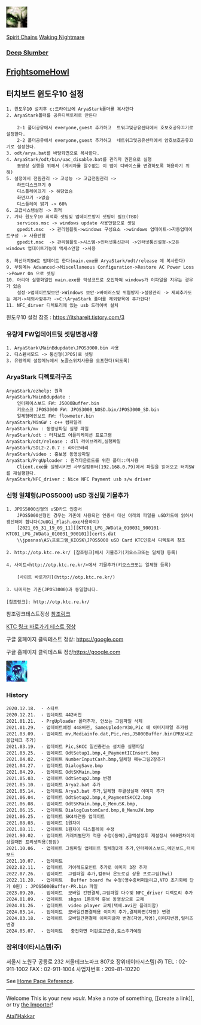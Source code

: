 <!-- # iamwjlee.github.io -->
[![1](./res/생생한악몽.png)](http://www.j-pos.co.kr/)

[Spirit Chains](./SpiritChains.md)
[Waking Nightmare](./WakingNightmare.md)
### [Deep Slumber](./DeepSlumber.md)
## [FrightsomeHowl](./FrightsomeHowl.md)

## 터치보드 윈도우10 설정
```
1. 윈도우10 설치후 c:드라이브에 AryaStark폴더를 복사한다
2. AryaStark폴더를 공유디렉토리로 만든다

    2-1 폴더공유에서 everyone,guest 추가하고  트워그및공유센터에서 호보호공유끄기로 설정한다.
    2-2 폴더공유에서 everyone,guest 추가하고  네트워그및공유센터에서 암호보호공유끄기로 설정한다.
3. odt/arya.bat를 바탕화면으로 복사한다.
4. AryaStark/odt/bin/uac_disable.bat를 관리자 권한으로 실행
    동영상 실행을 위해서 (게시자를 알수없는 이 앱이 디바이스를 변경하도록 허용하기 위해)
5. 설정에서 전원관리 -> 고성능 -> 고급전원관리 -> 
    하드디스크끄기 0
    디스플레이끄기 -> 해당없슴
    화면끄기 ->없슴
    디스플레이 밝기 -> 60%
6. 고급시스템설정 -> 최적
7. 기타 원도우10 최적화 셋팅및 업데이트방지 셋팅이 필요(TBD)
    services.msc -> windows update 사용안함으로 셋팅
    gpedit.msc  -> 관리템플릿->windows 구성요소 ->windows 업데이트->자동업데이트구성 -> 사용안함
    gpedit.msc  -> 관리템플릿->시스템->인터넷통신관리 ->인터넷통신설정->모든 windows 업데이트기능에 액세스안함 ->사용
    
8. 최신터치SW로 업데이트 한다(main.exe를 AryaStark/odt/release 에 복사한다) 
9. 부팅메뉴 Advanced->Miscellaneous Configuration->Restore AC Power Loss ->Power On 으로 셋팅
10. 아리아 실행화일인 main.exe를 악성코드로 오인하여 windows가 이파일을 지우는 경우가 있슴
    설정->업데이트및보안->Windows 보안->바이러스및 위협방지->설정관리 -> 제외추가또는 제거->제외사항추가 ->C:\AryaStark 폴더를 제외항목에 추가한다! 
11. NFC_dirver 디렉토리에 있는 usb 드라이버 설치

```

원도우10 설정 참조 : <https://itshareit.tistory.com/3> 

### 유량계 FW업데이트및 셋팅변경사항
```
1. AryaStark\MainBdupdate\JPOS3000.bin 사용
2. 디스펜서모드 -> 통신형(JPOS)로 셋팅
3. 유량계의 설정메뉴에서 노즐스위치사용을 오프한다(되도록)
```

### AryaStark 디렉토리구조
```
AryaStark/ezhelp: 원격
AryaStark/MainBdupdate :
    인터페이스보드 FW: J5000Buffer.bin
    키오스크 JPOS3000 FW: JPOS3000_NOSD.bin/JPOS3000_SD.bin
    일체형메인보드 FW: flowmeter.bin
AryaStark/MinGW : c++ 컴파일러
AryaStark/mv : 동영상파일 실행 파일
AryaStark/odt : 터치보드 어플리케이션 프로그램
AryaStark/odt/release : dll 라이브러리,실행파일
AryaStark/SDL2-2.0.7 : 라이브러리
AryaStark/video : 홍보용 동영상파일
AryaStark/PrgUploader : 원격다운로드를 위한 폴더::미사용
    Client.exe를 실행시키면 사무실컴퓨터(192.168.0.79)에서 파일을 읽어오고 터치SW를 재실행한다.
AryaStark/NFC_driver : Nice NFC Payment usb s/w driver    
```

### 신형 일체형(JPOS5000) uSD 갱신및 기물추가
```
1. JPOS5000신형의 uSD카드 인증서
    JPOS5000신형인 경우는 기존에 사용되던 인증서 대신 아래의 파일을 uSD카드에 읽혀서 갱신해야 합니다(JuUGi_Flash.exe사용하여)
    [2021_05_31_19_09_11][[KTC01_LPG_JWData_010031_900101-KTC01_LPG_JWData_010031_900101]]certs.dat
    \\jposnas\AS\프로그램_KIOSK\JPOS5000 uSD Card KTC인증서 디렉토리 참조

2. http://otp.ktc.re.kr/ [참조링크]에서 기물추가(키오스크또는 일체형 등록)   

4. 사이트<http://otp.ktc.re.kr/>에서 기물추가(키오스크또는 일체형 등록) 

    [사이트 바로가기](http://otp.ktc.re.kr/)

3. 나머지는 기존(JPOS3000)과 동일합니다.

[참조링크]: http://otp.ktc.re.kr/

```

참조링크테스트정상 [참조링크]

[참조링크]: http://otp.ktc.re.kr/

[KTC 링크 바로가기 테스트 정상](http://otp.ktc.re.kr/)

구글 홈페이지 클릭테스트 정상: <https://google.com>

구글 홈페이지 클릭테스트 정상<https://google.com>

[![이미지 링크 정상이자만 글자는 안보인다](./res/정신의사슬.png)](http://otp.ktc.re.kr/)

<!-- * 구글 홈페이지: https://google.com -->
### History
```
2020.12.18.  - 스타트 
2020.12.21.  - 업데이트 442버전 
2021.01.21.  - PrgUploader 폴더추가, 안쓰는 그림파일 삭제
2021.01.29.  - 업데이트예정 448버전, SameUploderV30,Pic 에 이미지파일 추가됨
2021.03.09.  - 업데이트 mv,Mediainfo.dat,Pic,res,J5000Buffer.bin(PR보내고 응답체크 추가)
2021.03.19.  - 업데이트 Pic,SKCC 일신충전소 설치용 실행파일
2021.03.25.  - 업데이트 OdtSetup1.bmp,4_PaymentICInsert.bmp
2021.04.02.  - 업데이트 NumberInputCash.bmp,일체형 메뉴그림2장추가
2021.04.27.  - 업데이트 DialogSave.bmp
2021.04.29.  - 업데이트 OdtSKMain.bmp 
2021.05.03.  - 업데이트 OdtSetup2.bmp 변경
2021.05.10.  - 업데이트 Arya2.bat 추가 
2021.05.14.  - 업데이트 Arya3.bat 추가,일체형 무결성실패 이미지 추가
2021.06.04.  - 업데이트 OdtSetup2.bmp,4_PaymentSKCC2.bmp
2021.06.08.  - 업데이트 OdtSKMain.bmp,8_MenuSK.bmp,
2021.06.15.  - 업데이트 DialogCustomCard.bmp,8_MenuJW.bmp 
2021.06.25.  - 업데이트 SK4차연동 업데이트 
2021.08.03.  - 업데이트 1원차이 
2021.08.11.  - 업데이트 1원차이 디스플레이 수정
2021.90.02.  - 업데이트 거래처별단가 적용 수정(동해),금액설정후 재설정시 900원차이이상일때만 프리셋적용(장암) 
2021.10.06.  - 업데이트 그림파일 업데이트 일체형2개 추가,인터페이스보드,메인보드,터치보드 
2021.10.07.  - 업데이트  
2022.02.11.  - 업데이트  기아레드포인트 추가로 이미지 3장 추가 
2022.07.26.  - 업데이트  그림파일 추가,컴퓨터 온도로깅 상용 프로그림(hwi) 
2022.11.28.  - 업데이트   Buffer board fw 수정(영수증버퍼늘리고,VFD 초기화에 단가 0원) : JPOS5000Buffer-PR.bin 파일 
2023.09.20.  - 업데이트  모바일 간편결제,그림파일 다수및 NFC_driver 디렉토리 추가 
2024.01.09.  - 업데이트  skgas 1톤트럭 홍보 동영상으로 교체 
2024.01.26.  - 업데이트  video player 교체(택배.avi만 플레이함) 
2024.03.14.  - 업데이트  모바일간편결제용 이미지 추가,결제화면(자영) 변경 
2024.03.18.  - 업데이트  모바일간편결제 이미지글자 변경(자영,직영),이미지변경,릴리즈변경 
2024.05.07.  - 업데이트   충전화면 머핀로고변경,토스추가예정 

```
### 장위데이타시스템(주)

서울시 노원구 공릉로 232 서울테크노파크 807호 장위데이타시스템(*주*)
TEL : 02-911-1002 
FAX : 02-911-1004 
사업자번호 : 209-81-10220

See [Home Page Reference](http://www.j-pos.co.kr/).

---

Welcome
This is your new *vault*.
Make a note of something, [[create a link]], or try [the Importer](https://help.obsidian.md/Plugins/Importer)!




[Atal'Hakkar](./hakkar.md)
